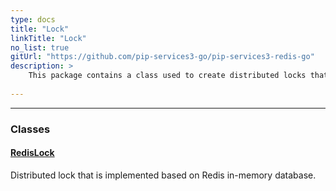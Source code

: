 ```yaml
---
type: docs
title: "Lock"
linkTitle: "Lock"
no_list: true
gitUrl: "https://github.com/pip-services3-go/pip-services3-redis-go"
description: >
    This package contains a class used to create distributed locks that are implemented based on Redis in-memory database.
    
---
```

---

<div class="module-body"> 

### Classes

#### [RedisLock](redis_lock)
Distributed lock that is implemented based on Redis in-memory database.  

</div>
